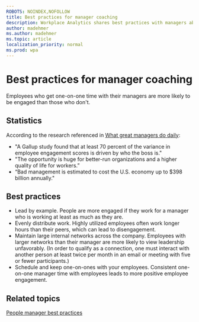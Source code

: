 ```yaml
---
ROBOTS: NOINDEX,NOFOLLOW
title: Best practices for manager coaching
description: Workplace Analytics shares best practices with managers about coaching their teams
author: madehmer
ms.author: madehmer
ms.topic: article
localization_priority: normal 
ms.prod: wpa
---
```


# Best practices for manager coaching

Employees who get one-on-one time with their managers are more likely to be engaged than those who don't.

## Statistics

According to the research referenced in [What great managers do daily](https://insights.office.com/productivity/what-great-managers-do-daily/):

* "A Gallup study found that at least 70 percent of the variance in employee engagement scores is driven by who the boss is."
* "The opportunity is huge for better-run organizations and a higher quality of life for workers.”
* “Bad management is estimated to cost the U.S. economy up to $398 billion annually."

## Best practices

* Lead by example. People are more engaged if they work for a manager who is working at least as much as they are.
* Evenly distribute work. Highly utilized employees often work longer hours than their peers, which can lead to disengagement.
* Maintain large internal networks across the company. Employees with larger networks than their manager are more likely to view leadership unfavorably. (In order to qualify as a connection, one must interact with another person at least twice per month in an email or meeting with five or fewer participants.)
* Schedule and keep one-on-ones with your employees. Consistent one-on-one manager time with employees leads to more positive employee engagement.

## Related topics

[People manager best practices](index.yml)
